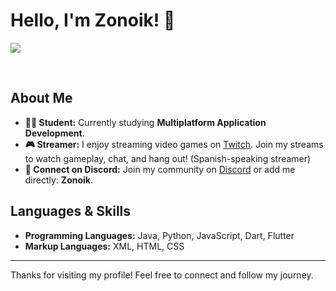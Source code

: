 # Hello, I'm Zonoik! 👋

<p><img align="center" src="https://github-readme-stats.vercel.app/api/top-langs/?username=Zonoik09&layout=compact&show_icons=true&bg_color=000000&text_color=FFFFFF" /></p><br>

## About Me

- **👨‍🎓 Student:** Currently studying **Multiplatform Application Development**.
- **🎮 Streamer:** I enjoy streaming video games on [Twitch](https://twitch.tv/Zonoikk). Join my streams to watch gameplay, chat, and hang out! (Spanish-speaking streamer)
- **💬 Connect on Discord:** Join my community on [Discord](https://discord.gg/92PTubANWx) or add me directly: **Zonoik**.

## Languages & Skills

- **Programming Languages:** Java, Python, JavaScript, Dart, Flutter
- **Markup Languages:** XML, HTML, CSS

---

Thanks for visiting my profile! Feel free to connect and follow my journey.
